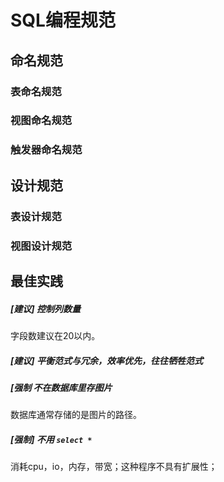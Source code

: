 # SQL编程规范

## 命名规范

### 表命名规范

### 视图命名规范

### 触发器命名规范

## 设计规范

### 表设计规范

### 视图设计规范

## 最佳实践

##### [建议] 控制列数量

字段数建议在20以内。

##### [建议] 平衡范式与冗余，效率优先，往往牺牲范式

##### [强制 不在数据库里存图片

数据库通常存储的是图片的路径。

##### [强制] 不用 `select *`

消耗cpu，io，内存，带宽；这种程序不具有扩展性；
 
